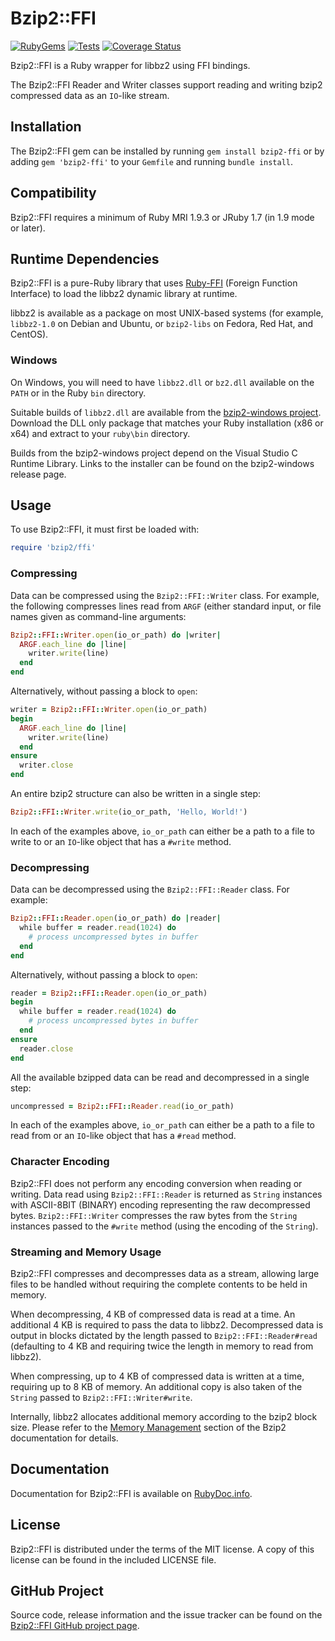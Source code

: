 # Bzip2::FFI

[![RubyGems](https://img.shields.io/gem/v/bzip2-ffi?logo=rubygems&label=Gem)](https://rubygems.org/gems/bzip2-ffi) [![Tests](https://github.com/philr/bzip2-ffi/workflows/Tests/badge.svg?branch=master&event=push)](https://github.com/philr/bzip2-ffi/actions?query=workflow%3ATests+branch%3Amaster+event%3Apush) [![Coverage Status](https://img.shields.io/coveralls/github/philr/bzip2-ffi/master?label=Coverage&logo=Coveralls)](https://coveralls.io/github/philr/bzip2-ffi?branch=master)

Bzip2::FFI is a Ruby wrapper for libbz2 using FFI bindings.

The Bzip2::FFI Reader and Writer classes support reading and writing bzip2
compressed data as an `IO`-like stream.


## Installation

The Bzip2::FFI gem can be installed by running `gem install bzip2-ffi` or by
adding `gem 'bzip2-ffi'` to your `Gemfile` and running `bundle install`.


## Compatibility

Bzip2::FFI requires a minimum of Ruby MRI 1.9.3 or JRuby 1.7 (in 1.9 mode or
later).


## Runtime Dependencies

Bzip2::FFI is a pure-Ruby library that uses
[Ruby-FFI](https://rubygems.org/gems/ffi) (Foreign Function Interface) to load
the libbz2 dynamic library at runtime.

libbz2 is available as a package on most UNIX-based systems (for example,
`libbz2-1.0` on Debian and Ubuntu, or `bzip2-libs` on Fedora, Red Hat, and
CentOS).


### Windows

On Windows, you will need to have `libbz2.dll` or `bz2.dll` available on the
`PATH` or in the Ruby `bin` directory.

Suitable builds of `libbz2.dll` are available from the
[bzip2-windows project](https://github.com/philr/bzip2-windows/releases).
Download the DLL only package that matches your Ruby installation (x86 or x64)
and extract to your `ruby\bin` directory.

Builds from the bzip2-windows project depend on the Visual Studio C Runtime
Library. Links to the installer can be found on the bzip2-windows release page.


## Usage

To use Bzip2::FFI, it must first be loaded with:

```ruby
require 'bzip2/ffi'
```


### Compressing

Data can be compressed using the `Bzip2::FFI::Writer` class. For example, the
following compresses lines read from `ARGF` (either standard input, or file
names given as command-line arguments:

```ruby
Bzip2::FFI::Writer.open(io_or_path) do |writer|
  ARGF.each_line do |line|
    writer.write(line)
  end
end
```

Alternatively, without passing a block to `open`:

```ruby
writer = Bzip2::FFI::Writer.open(io_or_path)
begin
  ARGF.each_line do |line|
    writer.write(line)
  end
ensure
  writer.close
end
```

An entire bzip2 structure can also be written in a single step:

```ruby
Bzip2::FFI::Writer.write(io_or_path, 'Hello, World!')
```

In each of the examples above, `io_or_path` can either be a path to a file to
write to or an `IO`-like object that has a `#write` method.


### Decompressing

Data can be decompressed using the `Bzip2::FFI::Reader` class. For example:

```ruby
Bzip2::FFI::Reader.open(io_or_path) do |reader|
  while buffer = reader.read(1024) do
    # process uncompressed bytes in buffer
  end
end
```

Alternatively, without passing a block to `open`:

```ruby
reader = Bzip2::FFI::Reader.open(io_or_path)
begin
  while buffer = reader.read(1024) do
    # process uncompressed bytes in buffer
  end
ensure
  reader.close
end
```

All the available bzipped data can be read and decompressed in a single step:

```ruby
uncompressed = Bzip2::FFI::Reader.read(io_or_path)
```

In each of the examples above, `io_or_path` can either be a path to a file to
read from or an `IO`-like object that has a `#read` method.


### Character Encoding

Bzip2::FFI does not perform any encoding conversion when reading or writing.
Data read using `Bzip2::FFI::Reader` is returned as `String` instances with
ASCII-8BIT (BINARY) encoding representing the raw decompressed bytes.
`Bzip2::FFI::Writer` compresses the raw bytes from the `String` instances passed
to the `#write` method (using the encoding of the `String`).


### Streaming and Memory Usage

Bzip2::FFI compresses and decompresses data as a stream, allowing large files to
be handled without requiring the complete contents to be held in memory.

When decompressing, 4 KB of compressed data is read at a time. An additional 4
KB is required to pass the data to libbz2. Decompressed data is output in blocks
dictated by the length passed to `Bzip2::FFI::Reader#read` (defaulting to 4 KB
and requiring twice the length in memory to read from libbz2).

When compressing, up to 4 KB of compressed data is written at a time, requiring
up to 8 KB of memory. An additional copy is also taken of the `String` passed to
`Bzip2::FFI::Writer#write`.

Internally, libbz2 allocates additional memory according to the bzip2 block
size. Please refer to the
[Memory Management](https://sourceware.org/bzip2/manual/manual.html#memory-management)
section of the Bzip2 documentation for details.


## Documentation

Documentation for Bzip2::FFI is available on
[RubyDoc.info](https://www.rubydoc.info/gems/bzip2-ffi).


## License

Bzip2::FFI is distributed under the terms of the MIT license. A copy of this
license can be found in the included LICENSE file.


## GitHub Project

Source code, release information and the issue tracker can be found on the
[Bzip2::FFI GitHub project page](https://github.com/philr/bzip2-ffi).
